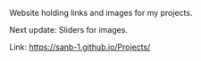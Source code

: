 Website holding links and images for my projects.

Next update: Sliders for images.

Link: https://sanb-1.github.io/Projects/
